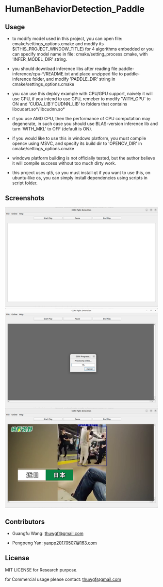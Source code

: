 # HumanBehaviorDetection_Paddle

## Usage

+ to modify model used in this project, you can open file: cmake/settings_options.cmake and modify its ${THIS_PROJECT_WINDOW_TITLE} for 4 algorithms embedded or you can specify model name in file: cmake/setting_process.cmake, with 'INFER_MODEL_DIR' string.

+ you should download inference libs after reading file paddle-inference/cpu-*/README.txt and place unzipped file to  paddle-inference folder, and modify 'PADDLE_DIR' string in cmake/settings_options.cmake

+ you can use this deploy example with CPU/GPU support, naively it will use CPU, if you intend to use GPU, remeber to modify 'WITH_GPU' to ON and 'CUDA_LIB'/'CUDNN_LIB' to folders that contains libcudart.so*/libcudnn.so*

+ if you use AMD CPU, then the performance of CPU computation may degenerate, in such case you should use BLAS-version inference lib and turn 'WITH_MKL' to OFF (default is ON).

+ if you would like to use this in windows platform, you must compile opencv using MSVC, and specify its build dir to 'OPENCV_DIR' in cmake/settings_options.cmake

+ windows platform building is not officially tested, but the author believe it will compile success without too much dirty work.

+ this project uses qt5, so you must install qt if you want to use this, on ubuntu-like os, you can simply install dependencies using scripts in script folder.

## Screenshots

![启动截图](assets/test_videos/1.png)
![处理中](assets/test_videos/2.png)
![检测截图](assets/test_videos/3.png)

## Contributors

+ Guangfu Wang: thuwgf@gmail.com

+ Pengpeng Yan: yanpp20170507@163.com


## License

MIT LICENSE  for Research purpose.

for Commercial usage please  contact: thuwgf@gmail.com


